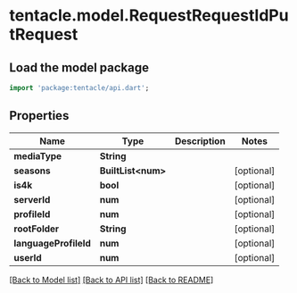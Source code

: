 # tentacle.model.RequestRequestIdPutRequest

## Load the model package
```dart
import 'package:tentacle/api.dart';
```

## Properties
Name | Type | Description | Notes
------------ | ------------- | ------------- | -------------
**mediaType** | **String** |  | 
**seasons** | **BuiltList&lt;num&gt;** |  | [optional] 
**is4k** | **bool** |  | [optional] 
**serverId** | **num** |  | [optional] 
**profileId** | **num** |  | [optional] 
**rootFolder** | **String** |  | [optional] 
**languageProfileId** | **num** |  | [optional] 
**userId** | **num** |  | [optional] 

[[Back to Model list]](../README.md#documentation-for-models) [[Back to API list]](../README.md#documentation-for-api-endpoints) [[Back to README]](../README.md)


